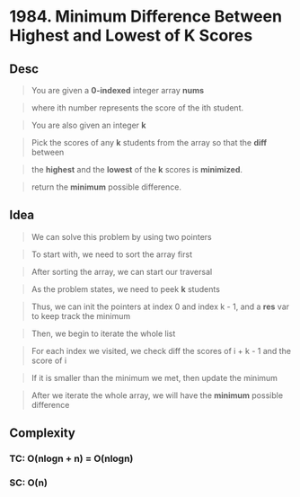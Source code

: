 # 1984. Minimum Difference Between Highest and Lowest of K Scores

## Desc

> You are given a **0-indexed** integer array **nums**

> where ith number represents the score of the ith student.

> You are also given an integer **k**

> Pick the scores of any **k** students from the array so that the **diff** between

> the **highest** and the **lowest** of the **k** scores is **minimized**.

> return the **minimum** possible difference.

## Idea

> We can solve this problem by using two pointers

> To start with, we need to sort the array first

> After sorting the array, we can start our traversal

> As the problem states, we need to peek **k** students

> Thus, we can init the pointers at index 0 and index k - 1, and a **res** var to keep track the minimum

> Then, we begin to iterate the whole list

> For each index we visited, we check diff the scores of i + k - 1 and the score of i

> If it is smaller than the minimum we met, then update the minimum

> After we iterate the whole array, we will have the **minimum** possible difference

## Complexity

### TC: O(nlogn + n) = O(nlogn)

### SC: O(n)
